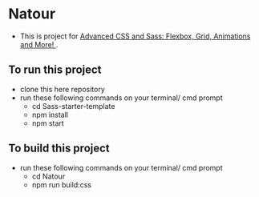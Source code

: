 # Natour
- This is project for [Advanced CSS and Sass: Flexbox, Grid, Animations and More! ](https://www.udemy.com/advanced-css-and-sass/). 

## To run this project

- clone this here repository
- run these following commands on your terminal/ cmd prompt
  - cd Sass-starter-template
  - npm install
  - npm start

## To build this project
- run these following commands on your terminal/ cmd prompt
  - cd Natour
  - npm run build:css